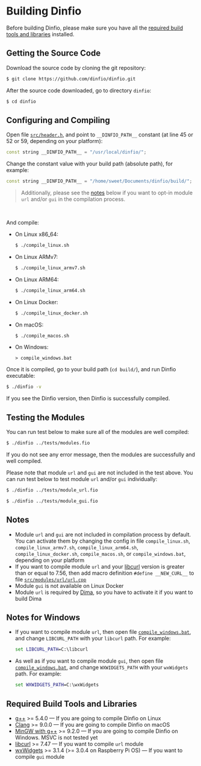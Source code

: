 # Building Dinfio

Before building Dinfio, please make sure you have all the [required build tools and libraries](#required-build-tools-and-libraries) installed.

## Getting the Source Code

Download the source code by cloning the git repository:
``` sh
$ git clone https://github.com/dinfio/dinfio.git
```

After the source code downloaded, go to directory `dinfio`:
``` sh
$ cd dinfio
```

## Configuring and Compiling

Open file [`src/header.h`](src/header.h), and point to  `__DINFIO_PATH__` constant (at line 45 or 52 or 59, depending on your platform):

``` cpp
const string __DINFIO_PATH__ = "/usr/local/dinfio/";
```

Change the constant value with your build path (absolute path), for example:

``` cpp
const string __DINFIO_PATH__ = "/home/sweet/Documents/dinfio/build/";
```

> Additionally, please see the [notes](#notes) below if you want to opt-in module `url` and/or `gui` in the compilation process.

<br>

And compile:

- On Linux x86_64:

    ``` sh
    $ ./compile_linux.sh
    ```
- On Linux ARMv7:

    ``` sh
    $ ./compile_linux_armv7.sh
    ```
- On Linux ARM64:

    ``` sh
    $ ./compile_linux_arm64.sh
    ```
- On Linux Docker:

    ``` sh
    $ ./compile_linux_docker.sh
    ```
- On macOS:

    ``` sh
    $ ./compile_macos.sh
    ```
- On Windows:

    ```
    > compile_windows.bat
    ```

Once it is compiled, go to your build path (`cd build/`), and run Dinfio executable:

``` sh
$ ./dinfio -v
```

If you see the Dinfio version, then Dinfio is successfully compiled.

## Testing the Modules

You can run test below to make sure all of the modules are well compiled:

``` sh
$ ./dinfio ../tests/modules.fio
```

If you do not see any error message, then the modules are successfully and well compiled.

Please note that module `url` and `gui` are not included in the test above. You can run test below to test module `url` and/or `gui` individually:

``` sh
$ ./dinfio ../tests/module_url.fio
```
``` sh
$ ./dinfio ../tests/module_gui.fio
```

## Notes

- Module `url` and `gui` are not included in compilation process by default. You can activate them by changing the config in file `compile_linux.sh`, `compile_linux_armv7.sh`, `compile_linux_arm64.sh`, `compile_linux_docker.sh`, `compile_macos.sh`, or `compile_windows.bat`, depending on your platform
- If you want to compile module `url` and your [libcurl](https://curl.se/libcurl/) version is greater than or equal to 7.56, then add macro definition `#define __NEW_CURL__` to file [`src/modules/url/url.cpp`](src/modules/url/url.cpp)
- Module `gui` is not available on Linux Docker
- Module `url` is required by [Dima](src/dima/), so you have to activate it if you want to build Dima

## Notes for Windows

- If you want to compile module `url`, then open file [`compile_windows.bat`](compile_windows.bat), and change `LIBCURL_PATH` with your `libcurl` path. For example:

    ``` bat
    set LIBCURL_PATH=C:\libcurl
    ```
- As well as if you want to compile module `gui`, then open file [`compile_windows.bat`](compile_windows.bat), and change `WXWIDGETS_PATH` with your `wxWidgets` path. For example:

    ``` bat
    set WXWIDGETS_PATH=C:\wxWidgets
    ```

## Required Build Tools and Libraries

- [g++](https://gcc.gnu.org/) >= 5.4.0 &mdash; If you are going to compile Dinfio on Linux
- [Clang](https://clang.llvm.org/) >= 9.0.0 &mdash; If you are going to compile Dinfio on macOS
- [MinGW with g++](https://sourceforge.net/projects/mingw/) >= 9.2.0 &mdash; If you are going to compile Dinfio on Windows. MSVC is not tested yet
- [libcurl](https://curl.se/libcurl/) >= 7.47 &mdash; If you want to compile `url` module
- [wxWidgets](https://www.wxwidgets.org/) >= 3.1.4 (>= 3.0.4 on Raspberry Pi OS) &mdash; If you want to compile `gui` module
